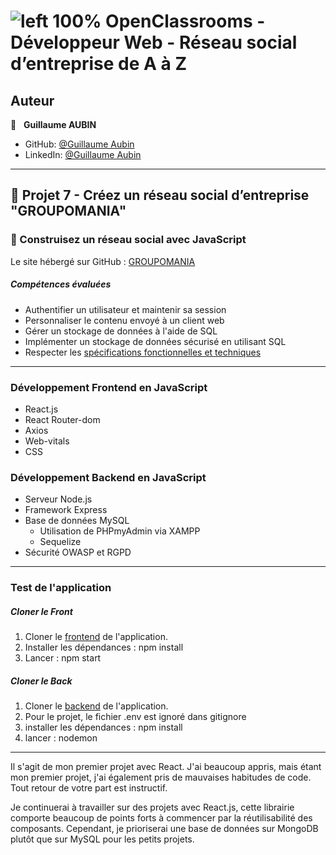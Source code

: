 # ![left 100%](https://github.com/thierry-laval/archives/blob/master/images/Logo_OpenClassrooms.png?raw=true) OpenClassrooms - Développeur Web - Réseau social d’entreprise de A à Z
## Auteur

👤 &nbsp; **Guillaume AUBIN**

* GitHub: [@Guillaume Aubin](https://github.com/GuillaumeAubin?tab=repositories "Cliquez pour voir mes projets")
* LinkedIn: [@Guillaume Aubin](https://www.linkedin.com/in/aubinguillaume/ "Visitez mon profil LinkedIn")

***
## 📎 Projet 7 - Créez un réseau social d’entreprise "GROUPOMANIA"

### 🔨 Construisez un réseau social avec JavaScript

Le site hébergé sur GitHub : [GROUPOMANIA](https://github.com/GuillaumeAubin/Groupomania)

##### Compétences évaluées

* Authentifier un utilisateur et maintenir sa session
* Personnaliser le contenu envoyé à un client web
* Gérer un stockage de données à l'aide de SQL
* Implémenter un stockage de données sécurisé en utilisant SQL
* Respecter les [spécifications fonctionnelles et techniques](https://s3-eu-west-1.amazonaws.com/course.oc-static.com/projects/DWJ_FR_P7/Groupomania_Specs_FR_DWJ_VF.pdf "voir les spécifications")

***

### Développement Frontend en JavaScript
* React.js
* React Router-dom
* Axios
* Web-vitals
* CSS

### Développement Backend en JavaScript

* Serveur Node.js
* Framework Express
* Base de données MySQL
  * Utilisation de PHPmyAdmin via XAMPP
  * Sequelize
* Sécurité OWASP et RGPD

***

### Test de l'application

##### Cloner le Front

1. Cloner le <a href='https://github.com/GuillaumeAubin/Groupomania/tree/master/frontend'>frontend</a> de l'application.
2. Installer les dépendances : npm install
3. Lancer : npm start

##### Cloner le Back

1. Cloner le <a href='https://github.com/GuillaumeAubin/Groupomania/tree/master/backend'>backend</a> de l'application.
2. Pour le projet, le fichier .env est ignoré dans gitignore
3. installer les dépendances : npm install
4. lancer : nodemon

***

Il s'agit de mon premier projet avec React. J'ai beaucoup appris, mais étant mon premier projet, j'ai également pris de mauvaises habitudes de code. Tout retour de votre part est instructif.

Je continuerai à travailler sur des projets avec React.js, cette librairie comporte beaucoup de points forts à commencer par la réutilisabilité des composants. Cependant, je prioriserai une base de données sur MongoDB plutôt que sur MySQL pour les petits projets.